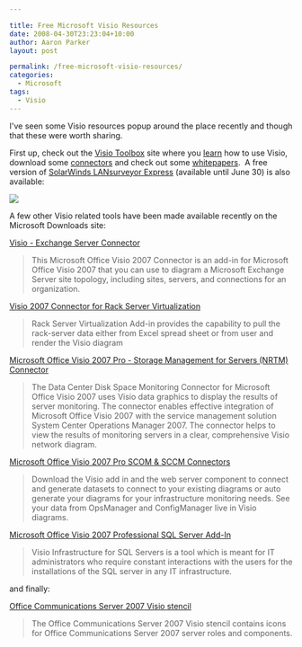 ```yaml
---

title: Free Microsoft Visio Resources
date: 2008-04-30T23:23:04+10:00
author: Aaron Parker
layout: post

permalink: /free-microsoft-visio-resources/
categories:
  - Microsoft
tags:
  - Visio
---
```

I've seen some Visio resources popup around the place recently and though that these were worth sharing.

First up, check out the [Visio Toolbox](http://visiotoolbox.com) site where you [learn](http://visiotoolbox.com/traininglanding.aspx) how to use Visio, download some [connectors](http://visiotoolbox.com/downloads.aspx?resourceid=2) and check out some [whitepapers](http://visiotoolbox.com/downloads.aspx?resourceid=2).&#160; A free version of [SolarWinds LANsurveyor Express](http://www.solarwinds.com/visio_promo/index.aspx?CMP=LEC-Visio-Toolbox-HP-LSE-DL) (available until June 30) is also available:

![]({{site.baseurl}}/media/2008/04/lansurveyorexpress.png)

A few other Visio related tools have been made available recently on the Microsoft Downloads site:

[Visio - Exchange Server Connector](http://www.microsoft.com/downloads/details.aspx?FamilyID=0140bc6d-1c51-41f6-a473-d0e04690ee5e&DisplayLang=en)

> This Microsoft Office Visio 2007 Connector is an add-in for Microsoft Office Visio 2007 that you can use to diagram a Microsoft Exchange Server site topology, including sites, servers, and connections for an organization.

[Visio 2007 Connector for Rack Server Virtualization](http://www.microsoft.com/downloads/details.aspx?FamilyID=3250331a-0116-4064-92d1-50b9b0727b75&DisplayLang=en)

> Rack Server Virtualization Add-in provides the capability to pull the rack-server data either from Excel spread sheet or from user and render the Visio diagram

[Microsoft Office Visio 2007 Pro - Storage Management for Servers (NRTM) Connector](http://www.microsoft.com/downloads/details.aspx?FamilyID=b3ee9327-e393-4718-a3b4-6bc860b65634&DisplayLang=en)

> The Data Center Disk Space Monitoring Connector for Microsoft Office Visio 2007 uses Visio data graphics to display the results of server monitoring. The connector enables effective integration of Microsoft Office Visio 2007 with the service management solution System Center Operations Manager 2007. The connector helps to view the results of monitoring servers in a clear, comprehensive Visio network diagram.

[Microsoft Office Visio 2007 Pro SCOM & SCCM Connectors](http://www.microsoft.com/downloads/details.aspx?FamilyID=521b3884-1eda-4b9d-8ad7-67d00fe9ce8a&DisplayLang=en)

> Download the Visio add in and the web server component to connect and generate datasets to connect to your existing diagrams or auto generate your diagrams for your infrastructure monitoring needs. See your data from OpsManager and ConfigManager live in Visio diagrams.

[Microsoft Office Visio 2007 Professional SQL Server Add-In](http://www.microsoft.com/downloads/details.aspx?FamilyID=779561de-c704-4584-80ac-7e4348c927c0&DisplayLang=en)

> Visio Infrastructure for SQL Servers is a tool which is meant for IT administrators who require constant interactions with the users for the installations of the SQL server in any IT infrastructure.

and finally:

[Office Communications Server 2007 Visio stencil](http://www.microsoft.com/downloads/details.aspx?FamilyID=543705f6-d02a-436e-8b34-5c796550022a&DisplayLang=en)

> The Office Communications Server 2007 Visio stencil contains icons for Office Communications Server 2007 server roles and components.
